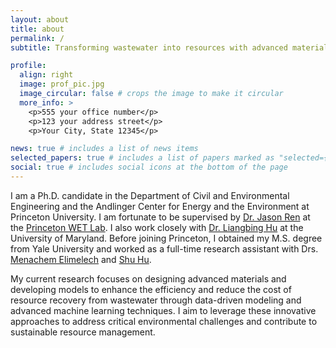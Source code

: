 ```yaml
---
layout: about
title: about
permalink: /
subtitle: Transforming wastewater into resources with advanced materials and machine learning.

profile:
  align: right
  image: prof_pic.jpg
  image_circular: false # crops the image to make it circular
  more_info: >
    <p>555 your office number</p>
    <p>123 your address street</p>
    <p>Your City, State 12345</p>

news: true # includes a list of news items
selected_papers: true # includes a list of papers marked as "selected={true}"
social: true # includes social icons at the bottom of the page
---
```


I am a Ph.D. candidate in the Department of Civil and Environmental Engineering and the Andlinger Center for Energy and the Environment at Princeton University. I am fortunate to be supervised by <a href="https://cee.princeton.edu/people/zhiyong-jason-ren">Dr. Jason Ren</a> at the <a href="https://ren.princeton.edu/">Princeton WET Lab</a>. I also work closely with <a href="https://www.bingnano.com/">Dr. Liangbing Hu</a> at the University of Maryland. Before joining Princeton, I obtained my M.S. degree from Yale University and worked as a full-time research assistant with Drs. <a href="https://elimelechlab.yale.edu/">Menachem Elimelech</a> and <a href="https://pecdevice.yale.edu/">Shu Hu</a>.

My current research focuses on designing advanced materials and developing models to enhance the efficiency and reduce the cost of resource recovery from wastewater through data-driven modeling and advanced machine learning techniques. I aim to leverage these innovative approaches to address critical environmental challenges and contribute to sustainable resource management.


